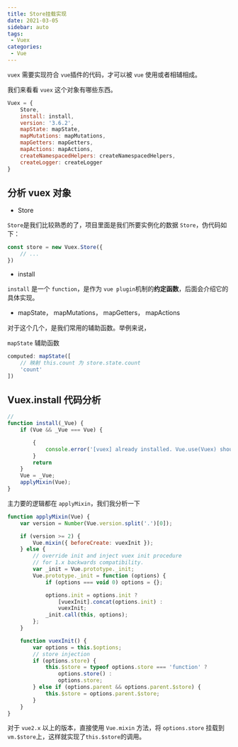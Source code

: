 ```yaml
---
title: Store挂载实现
date: 2021-03-05
sidebar: auto
tags: 
 - Vuex
categories:
 - Vue
---
```


`vuex` 需要实现符合 `vue`插件的代码，才可以被 `vue` 使用或者相辅相成。

我们来看看 `vuex` 这个对象有哪些东西。

```js
Vuex = {
    Store,
    install: install,
    version: '3.6.2',
    mapState: mapState,
    mapMutations: mapMutations,
    mapGetters: mapGetters,
    mapActions: mapActions,
    createNamespacedHelpers: createNamespacedHelpers,
    createLogger: createLogger
}
```

## 分析 vuex 对象

- Store

`Store`是我们比较熟悉的了，项目里面是我们所要实例化的数据 `Store`，伪代码如下：

```js
const store = new Vuex.Store({
    // ...
})
```

- install

`install` 是一个 `function`，是作为 `vue plugin`机制的**约定函数**，后面会介绍它的具体实现。

- mapState， mapMutations， mapGetters， mapActions

对于这个几个，是我们常用的辅助函数。举例来说，

`mapState` 辅助函数

```js
computed: mapState([
    // 映射 this.count 为 store.state.count
    'count'
])
```


## Vuex.install 代码分析

```js
// 
function install(_Vue) {
    if (Vue && _Vue === Vue) {

        {
            console.error('[vuex] already installed. Vue.use(Vuex) should be called only once.');
        }
        return
    }
    Vue = _Vue;
    applyMixin(Vue);
}
```

主力要的逻辑都在 `applyMixin`，我们我分析一下

```js
function applyMixin(Vue) {
    var version = Number(Vue.version.split('.')[0]);

    if (version >= 2) {
        Vue.mixin({ beforeCreate: vuexInit });
    } else {
        // override init and inject vuex init procedure
        // for 1.x backwards compatibility.
        var _init = Vue.prototype._init;
        Vue.prototype._init = function (options) {
            if (options === void 0) options = {};

            options.init = options.init ?
                [vuexInit].concat(options.init) :
                vuexInit;
            _init.call(this, options);
        };
    }

    function vuexInit() {
        var options = this.$options;
        // store injection
        if (options.store) {
            this.$store = typeof options.store === 'function' ?
                options.store() :
                options.store;
        } else if (options.parent && options.parent.$store) {
            this.$store = options.parent.$store;
        }
    }
}
```

对于 `vue2.x` 以上的版本，直接使用 `Vue.mixin` 方法，将 `options.store` 挂载到 `vm.$store`上，这样就实现了`this.$store`的调用。
